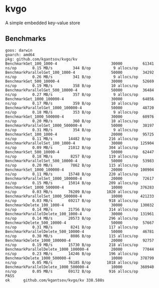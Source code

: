 # kvgo
A simple embedded key-value store


## Benchmarks

    goos: darwin
    goarch: amd64
    pkg: github.com/kgantsov/kvgo/kv
    BenchmarkGet_100_1000-4                 	   30000	     61341 ns/op	   0.15 MB/s	     344 B/op	       9 allocs/op
    BenchmarkParallelGet_100_1000-4         	   50000	     34292 ns/op	   0.26 MB/s	     341 B/op	       9 allocs/op
    BenchmarkGet_500_10000-4                	   30000	     52669 ns/op	   0.19 MB/s	     358 B/op	      10 allocs/op
    BenchmarkParallelGet_500_10000-4        	   50000	     36484 ns/op	   0.27 MB/s	     357 B/op	       9 allocs/op
    BenchmarkGet_1000_100000-4              	   30000	     64856 ns/op	   0.17 MB/s	     359 B/op	      10 allocs/op
    BenchmarkParallelGet_1000_100000-4      	   50000	     48720 ns/op	   0.18 MB/s	     353 B/op	       9 allocs/op
    BenchmarkGet_1000_500000-4              	   30000	     60976 ns/op	   0.20 MB/s	     360 B/op	      10 allocs/op
    BenchmarkParallelGet_1000_500000-4      	   50000	     38197 ns/op	   0.31 MB/s	     354 B/op	       9 allocs/op
    BenchmarkSet_100_1000-4                 	   20000	     95725 ns/op	   0.11 MB/s	   14482 B/op	     216 allocs/op
    BenchmarkParallelSet_100_1000-4         	   30000	    125904 ns/op	   0.09 MB/s	   21012 B/op	     304 allocs/op
    BenchmarkSet_500_10000-4                	   50000	     62447 ns/op	   0.18 MB/s	    8257 B/op	     119 allocs/op
    BenchmarkParallelSet_500_10000-4        	   50000	     53983 ns/op	   0.20 MB/s	    7862 B/op	     115 allocs/op
    BenchmarkSet_1000_100000-4              	   20000	    100904 ns/op	   0.11 MB/s	   15748 B/op	     220 allocs/op
    BenchmarkParallelSet_1000_100000-4      	   20000	     72617 ns/op	   0.15 MB/s	   15014 B/op	     209 allocs/op
    BenchmarkSet_1000_500000-4              	   10000	    376283 ns/op	   0.03 MB/s	   76209 B/op	    1020 allocs/op
    BenchmarkParallelSet_1000_500000-4      	   10000	    421233 ns/op	   0.03 MB/s	   69217 B/op	     918 allocs/op
    BenchmarkDelete_100_1000-4              	   30000	    130032 ns/op	   0.14 MB/s	   21756 B/op	     314 allocs/op
    BenchmarkParallelDelete_100_1000-4      	   30000	    131961 ns/op	   0.14 MB/s	   20573 B/op	     296 allocs/op
    BenchmarkDelete_500_10000-4             	   50000	     57667 ns/op	   0.31 MB/s	    8241 B/op	     117 allocs/op
    BenchmarkParallelDelete_500_10000-4     	   50000	     46781 ns/op	   0.38 MB/s	    8086 B/op	     115 allocs/op
    BenchmarkDelete_1000_100000-4           	   20000	     92757 ns/op	   0.19 MB/s	   15730 B/op	     218 allocs/op
    BenchmarkParallelDelete_1000_100000-4   	   20000	     77044 ns/op	   0.23 MB/s	   14246 B/op	     196 allocs/op
    BenchmarkDelete_1000_500000-4           	   10000	    378799 ns/op	   0.05 MB/s	   76185 B/op	    1018 allocs/op
    BenchmarkParallelDelete_1000_500000-4   	   10000	    360940 ns/op	   0.05 MB/s	   69172 B/op	     916 allocs/op
    PASS
    ok  	github.com/kgantsov/kvgo/kv	338.588s
